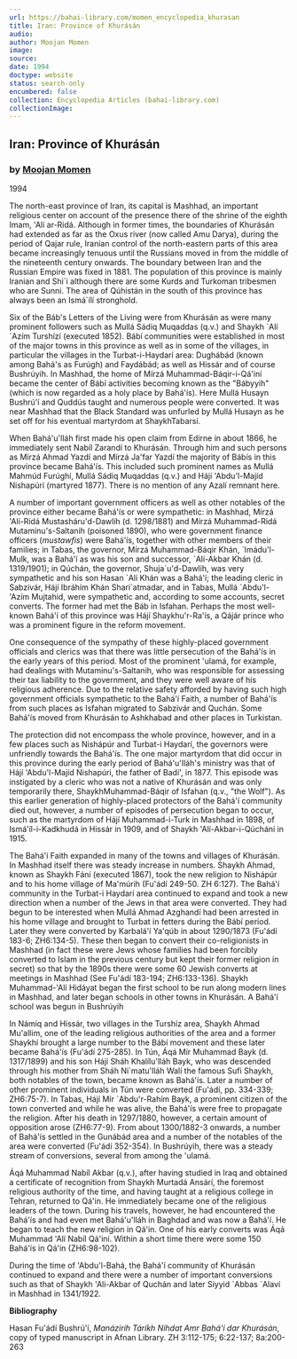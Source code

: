 ```yaml
---
url: https://bahai-library.com/momen_encyclopedia_khurasan
title: Iran: Province of Khurásán
audio: 
author: Moojan Momen
image: 
source: 
date: 1994
doctype: website
status: search-only
encumbered: false
collection: Encyclopedia Articles (bahai-library.com)
collectionImage: 
---
```



## Iran: Province of Khurásán

### by [Moojan Momen](https://bahai-library.com/author/Moojan+Momen)

1994


The north-east province of Iran, its capital is Mashhad, an important religious center on account of the presence there of the shrine of the eighth Imam, 'Alí ar-Ridá. Although in former times, the boundaries of Khurásán had extended as far as the Oxus river (now called Amu Darya), during the period of Qajar rule, Iranian control of the north-eastern parts of this area became increasingly tenuous until the Russians moved in from the middle of the nineteenth century onwards. The boundary between Iran and the Russian Empire was fixed in 1881. The population of this province is mainly Iranian and Shi\`i although there are some Kurds and Turkoman tribesmen who are Sunni. The area of Qúhistán in the south of this province has always been an Ismá\`ílí stronghold.

Six of the Báb's Letters of the Living were from Khurásán as were many prominent followers such as Mullá Sádiq Muqaddas (q.v.) and Shaykh \`Alí \`Azím Turshízí (executed 1852). Bábí communities were established in most of the major towns in this province as well as in some of the villages, in particular the villages in the Turbat-i-Haydarí area: Dughábád (known among Bahá's as Furúgh) and Faydábád; as well as Hissár and of course Bushrúyih. In Mashhad, the home of Mírzá Muhammad-Báqir-i-Qá'iní became the center of Bábí activities becoming known as the "Bábyyih" (which is now regarded as a holy place by Bahá'ís). Here Mullá Husayn Bushrú'í and Quddús taught and numerous people were converted. It was near Mashhad that the Black Standard was unfurled by Mullá Husayn as he set off for his eventual martyrdom at ShaykhTabarsí.

When Bahá'u'lláh first made his open claim from Edirne in about 1866, he immediately sent Nabíl Zarandí to Khurásán. Through him and such persons as Mírzá Ahmad Yazdí and Mírzá Ja'far Yazdí the majority of Bábís in this province became Bahá'ís. This included such prominent names as Mullá Mahmúd Furúghí, Mullá Sádiq Muqaddas (q.v.) and Hájí 'Abdu'l-Majíd Nishapúrí (martyred 1877). There is no mention of any Azalí remnant here.

A number of important government officers as well as other notables of the province either became Bahá'ís or were sympathetic: in Mashhad, Mírzá 'Alí-Ridá Mustasháru'd-Dawlih (d. 1298/1881) and Mírzá Muhammad-Ridá Mutaminu's-Saltanih (poisoned 1890), who were government finance officers (_mustawfis_) were Bahá'ís, together with other members of their families; in Tabas, the governor, Mírzá Muhammad-Báqir Khán, \`Imádu'l-Mulk, was a Bahá'í as was his son and successor, \`Alí-Akbar Khán (d. 1319/1901); in Qúchán, the governor, Shuja\`u'd-Dawlih, was very sympathetic and his son Hasan \`Alí Khán was a Bahá'í; the leading cleric in Sabzivár, Hájí Ibráhím Khán Shari\`atmadar, and in Tabas, Mullá \`Abdu'l-'Azím Mujtahid, were sympathetic and, according to some accounts, secret converts. The former had met the Báb in Isfahan. Perhaps the most well-known Bahá'í of this province was Hájí Shaykhu'r-Ra'ís, a Qájár prince who was a prominent figure in the reform movement.

One consequence of the sympathy of these highly-placed government officials and clerics was that there was little persecution of the Bahá'ís in the early years of this period. Most of the prominent 'ulamá, for example, had dealings with Mutaminu's-Saltanih, who was responsible for assessing their tax liability to the government, and they were well aware of his religious adherence. Due to the relative safety afforded by having such high government officials sympathetic to the Bahá'í Faith, a number of Bahá'ís from such places as Isfahan migrated to Sabzivár and Quchán. Some Bahá'ís moved from Khurásán to Ashkhabad and other places in Turkistan.

The protection did not encompass the whole province, however, and in a few places such as Nishápúr and Turbat-i Haydarí, the governors were unfriendly towards the Bahá'ís. The one major martyrdom that did occur in this province during the early period of Bahá'u'lláh's ministry was that of Hájí 'Abdu'l-Majíd Nishapúri, the father of Badí', in 1877. This episode was instigated by a cleric who was not a native of Khurásán and was only temporarily there, ShaykhMuhammad-Báqir of Isfahan (q.v., "the Wolf"). As this earlier generation of highly-placed protectors of the Bahá'í community died out, however, a number of episodes of persecution began to occur, such as the martyrdom of Hájí Muhammad-i-Turk in Mashhad in 1898, of Ismá'íl-i-Kadkhudá in Hissár in 1909, and of Shaykh 'Alí-Akbar-i-Qúchání in 1915.

The Bahá'í Faith expanded in many of the towns and villages of Khurásán. In Mashhad itself there was steady increase in numbers. Shaykh Ahmad, known as Shaykh Fání (executed 1867), took the new religion to Nishápúr and to his home village of Ma'múrih (Fu'ádí 249-50. ZH 6:127). The Bahá'í community in the Turbat-i Haydarí area continued to expand and took a new direction when a number of the Jews in that area were converted. They had begun to be interested when Mullá Ahmad Azghandí had been arrested in his home village and brought to Turbat in fetters during the Bábí period. Later they were converted by Karbalá'í Ya'qúb in about 1290/1873 (Fu'ádí 183-6; ZH6:134-5). These then began to convert their co-religionists in Mashhad (in fact these were Jews whose families had been forcibly converted to Islam in the previous century but kept their former religion in secret) so that by the 1890s there were some 60 Jewish converts at meetings in Mashhad (See Fu'ádí 183-194; ZH6:133-136). Shaykh Muhammad-'Alí Hidáyat began the first school to be run along modern lines in Mashhad, and later began schools in other towns in Khurásán. A Bahá'í school was begun in Bushrúyih

In Námiq and Hissár, two villages in the Turshíz area, Shaykh Ahmad Mu'allim, one of the leading religious authorities of the area and a former Shaykhí brought a large number to the Bábí movement and these later became Bahá'ís (Fu'ádí 275-285). In Tún, Áqá Mír Muhammad Bayk (d. 1317/1899) and his son Hájí Sháh Khalílu'lláh Bayk, who was descended through his mother from Sháh Ni\`matu'lláh Walí the famous Sufi Shaykh, both notables of the town, became known as Bahá'ís. Later a number of other prominent individuals in Tún were converted (Fu'ádí, pp. 334-339; ZH6:75-7). In Tabas, Hájí Mír \`Abdu'r-Rahím Bayk, a prominent citizen of the town converted and while he was alive, the Bahá'ís were free to propagate the religion. After his death in 1297/1880, however, a certain amount of opposition arose (ZH6:77-9). From about 1300/1882-3 onwards, a number of Bahá'ís settled in the Gunábád area and a number of the notables of the area were converted (Fu'ádí 352-354). In Bushrúyih, there was a steady stream of conversions, several from among the 'ulamá.

Áqá Muhammad Nabíl Akbar (q.v.), after having studied in Iraq and obtained a certificate of recognition from Shaykh Murtadá Ansárí, the foremost religious authority of the time, and having taught at a religious college in Tehran, returned to Qá'in. He immediately became one of the religious leaders of the town. During his travels, however, he had encountered the Bahá'ís and had even met Bahá'u'lláh in Baghdad and was now a Bahá'í. He began to teach the new religion in Qá'in. One of his early converts was Áqá Muhammad 'Alí Nabíl Qá'iní. Within a short time there were some 150 Bahá'ís in Qá'in (ZH6:98-102).

During the time of 'Abdu'l-Bahá, the Bahá'í community of Khurásán continued to expand and there were a number of important conversions such as that of Shaykh 'Ali-Akbar of Quchán and later Siyyid \`Abbas \`Alaví in Mashhad in 1341/1922.

**Bibliography**

Hasan Fu'ádí Bushrú'í, _Manázirih Táríkh Nihdat Amr Bahá'í dar Khurásán_, copy of typed manuscript in Afnan Library. ZH 3:112-175; 6:22-137; 8a:200-263